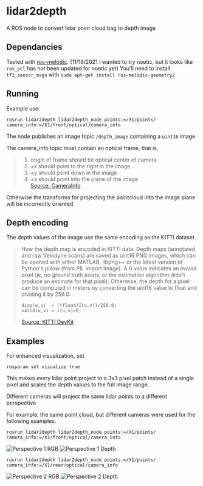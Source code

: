 # lidar2depth
A ROS node to convert lidar point cloud bag to depth image

## Dependancies

Tested with [ros-melodic](http://wiki.ros.org/melodic/Installation). (11/18/2021 I wanted to try noetic, but it looks like `ros_pcl` has not been updated for noetic yet)
You'll need to install `tf2_sensor_msgs` with `sudo apt-get install ros-melodic-geometry2`   

## Running

Example use:
```
rosrun lidar2depth lidar2depth_node points:=/X1/points/ camera_info:=/X1/front/optical/camera_info
```
The node publishes an image topic `/depth_image` containing a `uint16` image.

The camera_info topic must contain an optical frame, that is, 

> 1. origin of frame should be optical center of camera
> 2. +x should point to the right in the image 
> 3. +y should point down in the image 
> 4. +z should point into the plane of the image  
> [Source: CameraInfo](http://docs.ros.org/en/melodic/api/sensor_msgs/html/msg/CameraInfo.html)

Otherwise the transforms for projecting the pointcloud into the image plane will be incorrectly oriented.

## Depth encoding
The depth values of the image use the same encoding as the KITTI dataset

> How the depth map is encoded in KITTI data:
 Depth maps (annotated and raw Velodyne scans) are saved as uint16 PNG images,
 which can be opened with either MATLAB, libpng++ or the latest version of
 Python's pillow (from PIL import Image). A 0 value indicates an invalid pixel
 (ie, no ground truth exists, or the estimation algorithm didn't produce an
 estimate for that pixel). Otherwise, the depth for a pixel can be computed
 in meters by converting the uint16 value to float and dividing it by 256.0:
>
> ```
> disp(u,v)  = ((float)I(u,v))/256.0;
> valid(u,v) = I(u,v)>0; 
> ```
> [Source: KITTI DevKit](https://github.com/joseph-zhong/KITTI-devkit/blob/master/readme.md)

## Examples

For enhanced visualization, set 

```
rosparam set visualize true
```

This makes every lidar point project to a 3x3 pixel patch instead of a single pixel and scales the depth values to the full image range.

Different cameras will project the same lidar points to a different perspective

For example, the same point cloud, but different cameras were used for the following examples.

```
rosrun lidar2depth lidar2depth_node points:=/X1/points/ camera_info:=/X1/front/optical/camera_info
```

![Perspective 1 RGB](image2.png) 
![Perspective 1 Depth](depth2.png)

```
rosrun lidar2depth lidar2depth_node points:=/X1/points/ camera_info:=/X1/rear/optical/camera_info
```


![Perspective 2 RGB](image1.png) 
![Perspective 2 Depth](depth1.png)

